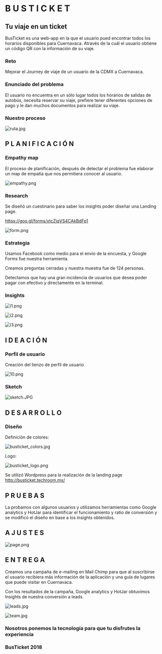 # B U S T I C K E T

## Tu viaje en un ticket

   BusTicket es una web-app en la que el usuario pued encontrar todos los horarios disponibles para Cuernavaca.
   Através de la cuál el usuario obtiene un código QR con la información de su viaje.

   ### Reto

   Mejorar el Journey de viaje de un usuario de la CDMX  a Cuernavaca.

   ### Enunciado del problema

   El usuario no encuentra en un sólo lugar todos los horarios de salidas de autobús, necesita reservar su viaje, prefiere tener diferentes opciones de pago y le dan muchos documentos para realizar su viaje.

   ### Nuestro proceso

   ![ruta.jpg](assets/images/ruta.jpg)

## P L A N I F I C A C I Ó N   

   ### Empathy map

   El proceso de planificación, después de detectar el problema fue elaborar un map de empatía que nos permitiera conocer al usuario.

   ![empathy.png](assets/images/empathy.png)

   ### Research

   Se diseñó un cuestinario para saber los insights  poder diseñar una Landing page.

   https://goo.gl/forms/xtcZjqVS4CAkBdFp1

   ![form.png](assets/images/form.png)

   ### Estrategia

   Usamos Facebook como medio para el envio de la encuesta, y Google Forms fue nuestra herramienta.

   Creamos preguntas cerradas y nuestra muestra fue de 124 personas.

   Detectamos que hay una gran incidencia de usuarios que desea poder pagar con efectivo y directamente en la terminal.

   ### Insights

   ![i1.png](assets/images/i1.png)

   ![i2.png](assets/images/i2.png)

   ![i3.png](assets/images/i3.png)

## I D E A C I Ó N

   ### Perfil de usuario

   Creación del lienzo de perfil de usuario

   ![10.png](assets/images/10.png)

   ### Sketch

   ![sketch.JPG](assets/images/sketch.jpg)

## D E S A R R O L L O

   ### Diseño

   Definición de colores:

   ![busticket_colors.jpg](assets/images/busticket_colors.jpg)

   Logo:

   ![busticket_logo.png](assets/images/busticket_logo.png)

   Se utilizó Wordpress para la realización de la landing page http://busticket.techroom.mx/

## P R U E B A S   

   La probamos con algunos usuarios y utilizamos herramientas como Google analytics y HotJar para identificar el funcionamiento y ratio de conversión y se modificó el diseño en base a los insights obtenidos.

## A J U S T E S   

   ![page.png](assets/images/page.png)

## E N T R E G A

   Creamos una campaña de e-mailing en Mail Chimp para que al suscribirse el usuario recibiera más información de la aplicación y una guía de lugares que puede visitar en Cuernavaca.

   Con los resultados de la campaña, Google analytics y HotJar obtuvimos Insights de nuestra conversión a leads.

   ![leads.jpg](assets/images/leads.jpg)

   ![team.jpg](assets/images/team.jpg)


   ### Nosotros ponemos la tecnología para que tu disfrutes la experiencia

   ### BusTicket 2018

